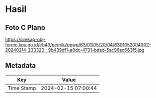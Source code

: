 # Hasil

## Foto C Plano

https://sirekap-obj-formc.kpu.go.id/eb43/pemilu/ppwp/63/01/05/20/04/6301052004002-20240214-233323--9b439df1-a8dc-4731-bdad-5ac96ac663f5.jpg


## Metadata

| Key        | Value               |
| ---------- | ------------------- |
| Time Stamp | 2024-02-15 07:00:44 |



